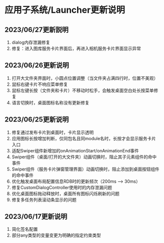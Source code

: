 # 应用子系统/Launcher更新说明

## 2023/06/27更新説明
1. dialog内存泄漏修复
2. 修复：进入图库服务卡片界面后，再进入相机服务卡片界面显示异常

## 2023/06/26更新说明
1. 打开大文件夹界面时，小圆点位置调整（当文件夹占满四行时，位置不美观）
2. 鼠标右键卡片不响应菜单修复
3. 鼠标左键长按（文件夹和卡片）不移动时松手，会触发桌面空白处长按菜单修复
4. 语言切换时，桌面图标名称没有更新修复

## 2023/06/25更新说明
1. 修复通过发布卡片到桌面时，卡片显示透明
2. 应用图标长按增加判断，仅同包名且同module名时，长按才会显示服务卡片入口
3. 适配Swiper组件新增加的onAnimationStart/onAnimationEnd事件
4. Swiper组件（桌面/打开的大文件夹）动画切换时，阻止其子元素组件的命中事件
5. Swiper组件（服务卡片弹窗管理界面）动画切换时，阻止添加到桌面按钮组件的命中事件
6. 优化触发桌面布局配置信息RDB时的更新频次（200ms --> 30ms）
7. 修复CustomDialogController使用时的内存泄漏问题
8. 优化桌面图标拖动释放时，桌面所有图标闪烁刷新的问题
9. 修复多任务列表滚动条显示的问题

## 2023/06/17更新说明
1. 简化签名配置
2. 部分any类型的变量变更为明确的指定约束类型